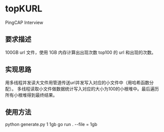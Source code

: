 # topKURL
PingCAP Interview
## 要求描述
100GB url 文件，使用 1GB 内存计算出出现次数 top100 的 url 和出现的次数。
## 实现思路
用多线程并发读大文件用管道传送url并发写入对应的小文件中（用哈希函数分配）。
多线程读取小文件做数据统计写入对应的大小为100的小根堆中。最后遍历所有小根堆得到最终结果。
## 使用方法
python generate.py 1 1gb
go run . --file = 1gb
